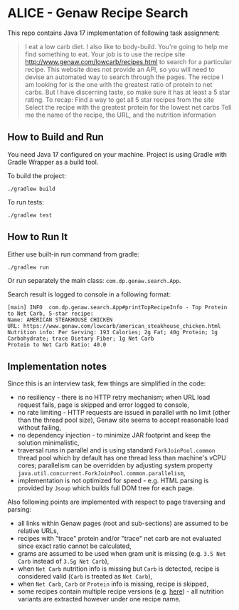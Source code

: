 # ALICE - Genaw Recipe Search

This repo contains Java 17 implementation of following task assignment:

> I eat a low carb diet. I also like to body-build. You're going to help me find something to eat.
> Your job is to use the recipe site http://www.genaw.com/lowcarb/recipes.html to search for a particular recipe. This website does not provide an API, so you will need to devise an automated way to search through the pages.
> The recipe I am looking for is the one with the greatest ratio of protein to net carbs. But I have discerning taste, so make sure it has at least a 5 star rating.
> To recap:
>  Find a way to get all 5 star recipes from the site
>  Select the recipe with the greatest protein for the lowest net carbs
>  Tell me the name of the recipe, the URL, and the nutrition information

## How to Build and Run

You need Java 17 configured on your machine.
Project is using Gradle with Gradle Wrapper as a build tool.

To build the project:
```
./gradlew build
```

To run tests:
```
./gradlew test
```

## How to Run It

Either use built-in run command from gradle:

```
./gradlew run
```

Or run separately the main class: `com.dp.genaw.search.App`.

Search result is logged to console in a following format:
```
[main] INFO  com.dp.genaw.search.App#printTopRecipeInfo - Top Protein to Net Carb, 5-star recipe:
Name: AMERICAN STEAKHOUSE CHICKEN
URL: https://www.genaw.com/lowcarb/american_steakhouse_chicken.html
Nutrition info: Per Serving: 193 Calories; 2g Fat; 40g Protein; 1g Carbohydrate; trace Dietary Fiber; 1g Net Carb
Protein to Net Carb Ratio: 40.0
```

## Implementation notes

Since this is an interview task, few things are simplified in the code:

  - no resiliency - there is no HTTP retry mechanism; when URL load request fails, page is skipped and error logged to 
    console, 
  - no rate limiting - HTTP requests are issued in parallel with no limit (other than the thread pool size), Genaw site
    seems to accept reasonable load without failing, 
  - no dependency injection - to minimize JAR footprint and keep the solution minimalistic,
  - traversal runs in parallel and is using standard `ForkJoinPool.common` thread pool which by default has one
    thread less than machine's vCPU cores; parallelism can be overridden by adjusting system property `java.util.concurrent.ForkJoinPool.common.parallelism`,
  - implementation is not optimized for speed - e.g. HTML parsing is provided by `Jsoup` which builds full DOM tree for
    each page.

Also following points are implemented with respect to page traversing and parsing:

  - all links within Genaw pages (root and sub-sections) are assumed to be relative URLs,
  - recipes with "trace" protein and/or "trace" net carb are not evaluated since exact ratio cannot be calculated,
  - grams are assumed to be used when gram unit is missing (e.g. `3.5 Net Carb` instead of `3.5g Net Carb`), 
  - when `Net Carb` nutrition info is missing but `Carb` is detected, recipe is considered valid (`Carb` is treated as `Net Carb`),
  - when `Net Carb`, `Carb` or `Protein` info is missing, recipe is skipped,
  - some recipes contain multiple recipe versions (e.g. [here](https://www.genaw.com/lowcarb/handmade_marshmallows.html)) - all nutrition variants are extracted however under one recipe name.